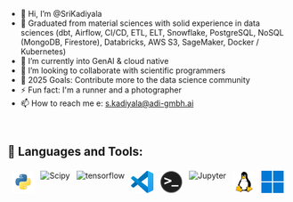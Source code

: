 - 👋 Hi, I’m @SriKadiyala
- 👀 Graduated from material sciences with solid experience in data sciences (dbt, Airflow, CI/CD, ETL, ELT, Snowflake, PostgreSQL, NoSQL (MongoDB, Firestore), Databricks, AWS S3, SageMaker, Docker / Kubernetes)
- 🌱 I’m currently into GenAI & cloud native
- 💞️ I’m looking to collaborate with scientific programmers
- 🥅 2025 Goals: Contribute more to the data science community
- ⚡ Fun fact: I'm a runner and a photographer
- 📫 How to reach me e: s.kadiyala@adi-gmbh.ai

<br />


## 🧰 Languages and Tools:
<p align="center">
<img src="https://raw.githubusercontent.com/github/explore/80688e429a7d4ef2fca1e82350fe8e3517d3494d/topics/python/python.png" alt="Python" height="40" style="vertical-align:top; margin:4px">
<img src="https://docs.scipy.org/doc/scipy/reference/_static/scipyshiny_small.png" alt="Scipy" height="40" style="vertical-align:top; margin:4px">
<img src="https://www.tensorflow.org/resources/images/tf-logo-card-16x9.png" alt= "tensorflow" height="40" style="vertical-align:top; margin:4px">
<img src="https://raw.githubusercontent.com/github/explore/80688e429a7d4ef2fca1e82350fe8e3517d3494d/topics/visual-studio-code/visual-studio-code.png" alt="VS Code" height="40" style="vertical-align:top; margin:4px">
<img src="https://raw.githubusercontent.com/github/explore/80688e429a7d4ef2fca1e82350fe8e3517d3494d/topics/terminal/terminal.png" alt="Terminal" height="40" style="vertical-align:top; margin:4px">
<img src="https://pythonforfinance.net/wp-content/uploads/2019/07/Jupyter.jpg" alt="Jupyter" height="40" style="vertical-align:top; margin:4px">
<img src="https://raw.githubusercontent.com/github/explore/80688e429a7d4ef2fca1e82350fe8e3517d3494d/topics/linux/linux.png" alt="Linux" height="40" style="vertical-align:top; margin:4px" alt="Windows" height="40" style="vertical-align:top; margin:4px">
<img src="https://raw.githubusercontent.com/github/explore/80688e429a7d4ef2fca1e82350fe8e3517d3494d/topics/windows/windows.png" alt="Windows" height="40" style="vertical-align:top; margin:4px">
  
  
<!---
srikads/srikads is a ✨ special ✨ repository because its `README.md` (this file) appears on your GitHub profile.
You can click the Preview link to take a look at your changes.
--->
